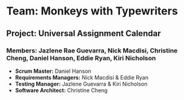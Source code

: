 # **Team:** Monkeys with Typewriters ###

## **Project:** Universal Assignment Calendar ##

### **Members:** Jazlene Rae Guevarra, Nick Macdisi, Christine Cheng, Daniel Hanson, Eddie Ryan, Kiri Nicholson #

- **Scrum Master:** Daniel Hanson
- **Requirements Managers:** Nick Macdisi & Eddie Ryan
- **Testing Manager:** Jazlene Guevarra & Kiri Nicholson
- **Software Architect:** Christine Cheng
